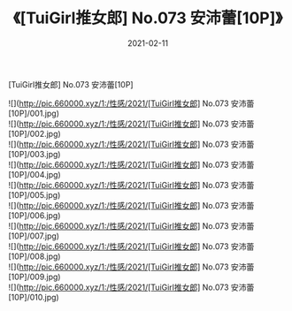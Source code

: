 ﻿---
layout: post
title:  《[TuiGirl推女郎] No.073 安沛蕾[10P]》
date:   2021-02-11
img: http://pic.660000.xyz/1:/性感/2021/[TuiGirl推女郎] No.073 安沛蕾[10P]/000.jpg
categories: [美女, 清纯, 唯美]
---

[TuiGirl推女郎] No.073 安沛蕾[10P]

  ![](http://pic.660000.xyz/1:/性感/2021/[TuiGirl推女郎] No.073 安沛蕾[10P]/001.jpg) <br> ![](http://pic.660000.xyz/1:/性感/2021/[TuiGirl推女郎] No.073 安沛蕾[10P]/002.jpg) <br> ![](http://pic.660000.xyz/1:/性感/2021/[TuiGirl推女郎] No.073 安沛蕾[10P]/003.jpg) <br> ![](http://pic.660000.xyz/1:/性感/2021/[TuiGirl推女郎] No.073 安沛蕾[10P]/004.jpg) <br> ![](http://pic.660000.xyz/1:/性感/2021/[TuiGirl推女郎] No.073 安沛蕾[10P]/005.jpg) <br> ![](http://pic.660000.xyz/1:/性感/2021/[TuiGirl推女郎] No.073 安沛蕾[10P]/006.jpg) <br> ![](http://pic.660000.xyz/1:/性感/2021/[TuiGirl推女郎] No.073 安沛蕾[10P]/007.jpg) <br> ![](http://pic.660000.xyz/1:/性感/2021/[TuiGirl推女郎] No.073 安沛蕾[10P]/008.jpg) <br> ![](http://pic.660000.xyz/1:/性感/2021/[TuiGirl推女郎] No.073 安沛蕾[10P]/009.jpg) <br> ![](http://pic.660000.xyz/1:/性感/2021/[TuiGirl推女郎] No.073 安沛蕾[10P]/010.jpg) <br>